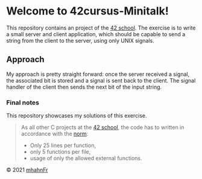 # Welcome to 42cursus-Minitalk!
This repository contains an project of the [42 school]. The exercise is to
write a small server and client application, which should be capable to send a
string from the client to the server, using only UNIX signals.

## Approach
My approach is pretty straight forward: once the server received a signal, the
associated bit is stored and a signal is sent back to the client. The signal
handler of the client then sends the next bit of the input string.

### Final notes
This repository showcases my solutions of this exercise.

> As all other C projects at the [42 school], the code has to written in accordance
> with the [norm]:
> - Only 25 lines per function,
> - only 5 functions per file,
> - usage of only the allowed external functions.

© 2021 [mhahnFr](https://www.github.com/mhahnFr)

[42 school]: https://www.42heilbronn.de/learncoderepeat
[norm]: https://www.github.com/42School/norminette
